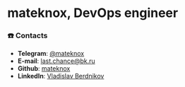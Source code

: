 # mateknox, DevOps engineer

### ☎️  Contacts
- **Telegram**: [@mateknox](https://t.me/mateknox)
- **E-mail**: last.chance@bk.ru
- **Github**: [mateknox](https://github.com/mateknox)
- **LinkedIn**: [Vladislav Berdnikov](https://www.linkedin.com/in/vladislav-berdnikov-8a967413b)
